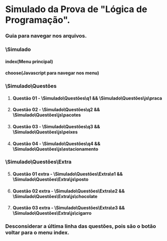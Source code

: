 # Simulado da Prova de "Lógica de Programação".
### Guia para navegar nos arquivos. 
### \Simulado
#### index(Menu principal)
#### choose(Javascript para navegar nos menu)

### \Simulado\Questões
1. #### Questão 01 - \Simulado\Questões\q1 && \Simulado\Questões\js\praca
2. #### Questão 02 - \Simulado\Questões\q2 && \Simulado\Questões\js\pacotes
3. #### Questão 03 - \Simulado\Questões\q3 && \Simulado\Questões\js\peixes
4. #### Questão 04 - \Simulado\Questões\q4 && \Simulado\Questões\js\estacionamento

### \Simulado\Questões\Extra
5. #### Questão 01 extra - \Simulado\Questões\Extra\e1 && \Simulado\Questões\Extra\js\posto
6. #### Questão 02 extra - \Simulado\Questões\Extra\e2 && \Simulado\Questões\Extra\js\chocolate
7. #### Questão 03 extra - \Simulado\Questões\Extra\e3 && \Simulado\Questões\Extra\js\cigarro

### Desconsiderar a última linha das questões, pois são o botão voltar para o menu index.